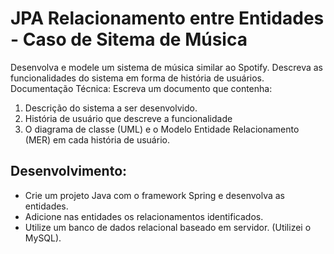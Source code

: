 # JPA Relacionamento entre Entidades - Caso de Sitema de Música
Desenvolva e modele um sistema de música similar ao Spotify. Descreva as funcionalidades do sistema em forma de história de usuários. <br/>
Documentação Técnica:
Escreva um documento que contenha:
1. Descrição do sistema a ser desenvolvido.
2. História de usuário que descreve a funcionalidade
3. O diagrama de classe (UML) e o Modelo Entidade Relacionamento (MER) em cada história de usuário.

## Desenvolvimento:
- Crie um projeto Java com o framework Spring e desenvolva as entidades.
- Adicione nas entidades os relacionamentos identificados.
- Utilize um banco de dados relacional baseado em servidor. (Utilizei o MySQL).

